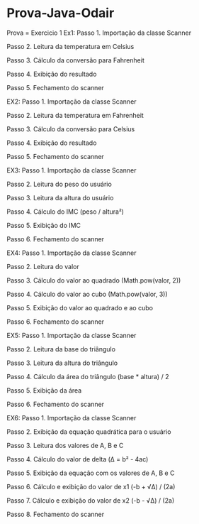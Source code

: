 # Prova-Java-Odair

Prova = Exercicio 1
Ex1: 
Passo 1. Importação da classe Scanner

Passo 2. Leitura da temperatura em Celsius

Passo 3. Cálculo da conversão para Fahrenheit

Passo 4. Exibição do resultado

Passo 5. Fechamento do scanner

EX2:
Passo 1. Importação da classe Scanner

Passo 2. Leitura da temperatura em Fahrenheit

Passo 3. Cálculo da conversão para Celsius

Passo 4. Exibição do resultado

Passo 5. Fechamento do scanner

EX3:
Passo 1. Importação da classe Scanner

Passo 2. Leitura do peso do usuário

Passo 3. Leitura da altura do usuário

Passo 4. Cálculo do IMC (peso / altura²)

Passo 5. Exibição do IMC

Passo 6. Fechamento do scanner

EX4:
Passo 1. Importação da classe Scanner

Passo 2. Leitura do valor

Passo 3. Cálculo do valor ao quadrado (Math.pow(valor, 2))

Passo 4. Cálculo do valor ao cubo (Math.pow(valor, 3))

Passo 5. Exibição do valor ao quadrado e ao cubo

Passo 6. Fechamento do scanner

EX5:
Passo 1. Importação da classe Scanner

Passo 2. Leitura da base do triângulo

Passo 3. Leitura da altura do triângulo

Passo 4. Cálculo da área do triângulo (base * altura) / 2

Passo 5. Exibição da área

Passo 6. Fechamento do scanner

EX6:
Passo 1. Importação da classe Scanner

Passo 2. Exibição da equação quadrática para o usuário

Passo 3. Leitura dos valores de A, B e C

Passo 4. Cálculo do valor de delta (Δ = b² - 4ac)

Passo 5. Exibição da equação com os valores de A, B e C

Passo 6. Cálculo e exibição do valor de x1 (-b + √Δ) / (2a)

Passo 7. Cálculo e exibição do valor de x2 (-b - √Δ) / (2a)

Passo 8. Fechamento do scanner
